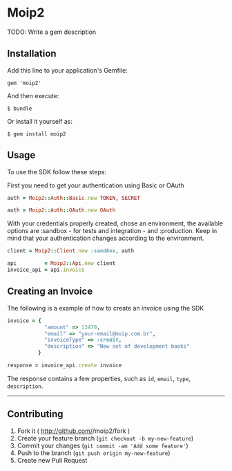 # Moip2

TODO: Write a gem description

## Installation

Add this line to your application's Gemfile:

    gem 'moip2'

And then execute:

    $ bundle

Or install it yourself as:

    $ gem install moip2

## Usage

To use the SDK follow these steps:

First you need to get your authentication using Basic or OAuth
```ruby
auth = Moip2::Auth::Basic.new TOKEN, SECRET
```

```ruby
auth = Moip2::Auth::OAuth.new OAuth
```

With your credentials properly created, chose an environment, the available options are :sandbox - for tests and integration - and :production. Keep in mind that your authentication changes according to the environment.
```ruby
client = Moip2::Client.new :sandbox, auth
```
```ruby
api         = Moip2::Api.new client
invoice_api = api.invoice
```

## Creating an Invoice
The following is a example of how to create an invoice using the SDK

```ruby
invoice = {
            "amount" => 13470,
            "email" => "your-email@moip.com.br",
            "invoiceType" => :credit,
            "description" => "New set of development books"
          }

response = invoice_api.create invoice
```

The response contains a few properties, such as <code>id</code>, <code>email</code>, <code>type</code>, <code>description</code>. 

---------

## Contributing

1. Fork it ( http://github.com/<my-github-username>/moip2/fork )
2. Create your feature branch (`git checkout -b my-new-feature`)
3. Commit your changes (`git commit -am 'Add some feature'`)
4. Push to the branch (`git push origin my-new-feature`)
5. Create new Pull Request
